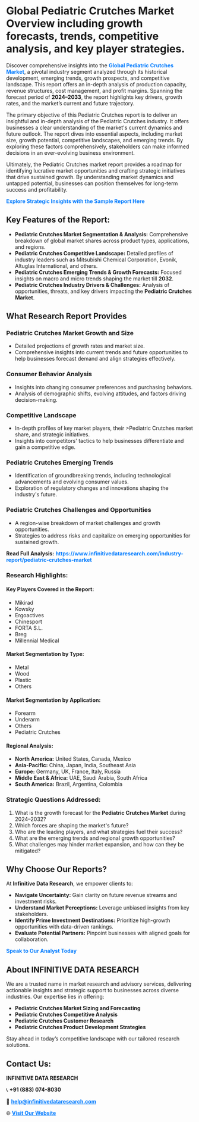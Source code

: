 <h1>Global Pediatric Crutches Market Overview including growth forecasts, trends, competitive analysis, and key player strategies.</h1>
<p>
Discover comprehensive insights into the 
<a href="https://www.infinitivedataresearch.com/industry-report/pediatric-crutches-market" rel="dofollow" style="color: #007BFF; text-decoration: none;"><strong>Global Pediatric Crutches Market</strong></a>, a pivotal industry segment analyzed through its historical development, emerging trends, growth prospects, and competitive landscape. This report offers an in-depth analysis of production capacity, revenue structures, cost management, and profit margins. Spanning the forecast period of <strong>2024–2033</strong>, the report highlights key drivers, growth rates, and the market’s current and future trajectory.
</p>
<p>
The primary objective of this Pediatric Crutches report is to deliver an insightful and in-depth analysis of the Pediatric Crutches industry. It offers businesses a clear understanding of the market's current dynamics and future outlook. The report dives into essential aspects, including market size, growth potential, competitive landscapes, and emerging trends. By exploring these factors comprehensively, stakeholders can make informed decisions in an ever-evolving business environment.
</p>
<p>
Ultimately, the Pediatric Crutches market report provides a roadmap for identifying lucrative market opportunities and crafting strategic initiatives that drive sustained growth. By understanding market dynamics and untapped potential, businesses can position themselves for long-term success and profitability.
</p>
<p>
<a href="https://www.infinitivedataresearch.com/request-sample/reportId=102511" style="color: #007BFF; text-decoration: none;"><strong>Explore Strategic Insights with the Sample Report Here</strong></a>
</p>

<h2>Key Features of the Report:</h2>
<ul>
<li><strong>Pediatric Crutches Market Segmentation & Analysis:</strong> Comprehensive breakdown of global market shares across product types, applications, and regions.</li>
<li><strong>Pediatric Crutches Competitive Landscape:</strong> Detailed profiles of industry leaders such as Mitsubishi Chemical Corporation, Evonik, Altuglas International, and others.</li>
<li><strong>Pediatric Crutches Emerging Trends & Growth Forecasts:</strong> Focused insights on macro and micro trends shaping the market till <strong>2032</strong>.</li>
<li><strong>Pediatric Crutches Industry Drivers & Challenges:</strong> Analysis of opportunities, threats, and key drivers impacting the <strong>Pediatric Crutches Market</strong>.</li>
</ul>

<h2>What Research Report Provides</h2>
<h3>Pediatric Crutches Market Growth and Size</h3>
<ul>
<li>Detailed projections of growth rates and market size.</li>
<li>Comprehensive insights into current trends and future opportunities to help businesses forecast demand and align strategies effectively.</li>
</ul>

<h3>Consumer Behavior Analysis</h3>
<ul>
<li>Insights into changing consumer preferences and purchasing behaviors.</li>
<li>Analysis of demographic shifts, evolving attitudes, and factors driving decision-making.</li>
</ul>

<h3>Competitive Landscape</h3>
<ul>
<li>In-depth profiles of key market players, their >Pediatric Crutches market share, and strategic initiatives.</li>
<li>Insights into competitors' tactics to help businesses differentiate and gain a competitive edge.</li>
</ul>

<h3>Pediatric Crutches Emerging Trends</h3>
<ul>
<li>Identification of groundbreaking trends, including technological advancements and evolving consumer values.</li>
<li>Exploration of regulatory changes and innovations shaping the industry's future.</li>
</ul>

<h3>Pediatric Crutches Challenges and Opportunities</h3>
<ul>
<li>A region-wise breakdown of market challenges and growth opportunities.</li>
<li>Strategies to address risks and capitalize on emerging opportunities for sustained growth.</li>
</ul>
<p><strong>Read Full Analysis:</strong> <a href="https://www.infinitivedataresearch.com/industry-report/pediatric-crutches-market" rel="dofollow" style="color: #007BFF; text-decoration: none;"><strong>https://www.infinitivedataresearch.com/industry-report/pediatric-crutches-market</strong></a></p>
<h3>Research Highlights:</h3>
<h4>Key Players Covered in the Report:</h4>
<ul><li>Mikirad</li><li>Kowsky</li><li>Ergoactives</li><li>Chinesport</li><li>FORTA S.L.</li><li>Breg</li><li>Millennial Medical</li></ul>
<h4>Market Segmentation by Type:</h4>
<ul><li>Metal</li><li>Wood</li><li>Plastic</li><li>Others</li></ul>
<h4>Market Segmentation by Application:</h4>
<ul><li>Forearm</li><li>Underarm</li><li>Others</li><li>Pediatric Crutches</li></ul>

<h4>Regional Analysis:</h4>
<ul>
<li><strong>North America:</strong> United States, Canada, Mexico</li>
<li><strong>Asia-Pacific:</strong> China, Japan, India, Southeast Asia</li>
<li><strong>Europe:</strong> Germany, UK, France, Italy, Russia</li>
<li><strong>Middle East & Africa:</strong> UAE, Saudi Arabia, South Africa</li>
<li><strong>South America:</strong> Brazil, Argentina, Colombia</li>
</ul>

<h3>Strategic Questions Addressed:</h3>
<ol>
<li>What is the growth forecast for the <strong>Pediatric Crutches Market</strong> during 2024–2032?</li>
<li>Which forces are shaping the market's future?</li>
<li>Who are the leading players, and what strategies fuel their success?</li>
<li>What are the emerging trends and regional growth opportunities?</li>
<li>What challenges may hinder market expansion, and how can they be mitigated?</li>
</ol>

<h2>Why Choose Our Reports?</h2>
<p>At <strong>Infinitive Data Research</strong>, we empower clients to:</p>
<ul>
<li><strong>Navigate Uncertainty:</strong> Gain clarity on future revenue streams and investment risks.</li>
<li><strong>Understand Market Perceptions:</strong> Leverage unbiased insights from key stakeholders.</li>
<li><strong>Identify Prime Investment Destinations:</strong> Prioritize high-growth opportunities with data-driven rankings.</li>
<li><strong>Evaluate Potential Partners:</strong> Pinpoint businesses with aligned goals for collaboration.</li>
</ul>
<p><a href="https://www.infinitivedataresearch.com/industry-report/pediatric-crutches-market" rel="dofollow" style="color: #007BFF; text-decoration: none;"><strong>Speak to Our Analyst Today</strong></a></p>

<h2>About INFINITIVE DATA RESEARCH</h2>
<p>We are a trusted name in market research and advisory services, delivering actionable insights and strategic support to businesses across diverse industries. Our expertise lies in offering:</p>
<ul>
<li><strong>Pediatric Crutches Market Sizing and Forecasting</strong></li>
<li><strong>Pediatric Crutches Competitive Analysis</strong></li>
<li><strong>Pediatric Crutches Customer Research</strong></li>
<li><strong>Pediatric Crutches Product Development Strategies</strong></li>
</ul>
<p>Stay ahead in today’s competitive landscape with our tailored research solutions.</p>

<h2>Contact Us:</h2>
<p><strong>INFINITIVE DATA RESEARCH</strong></p>
<p>📞 <strong>+91 (883) 074-8030</strong></p>
<p>📧 <strong><a href="mailto:help@infinitivedataresearch.com" style="color: #007BFF;">help@infinitivedataresearch.com</a></strong></p>
<p>🌐 <strong><a href="https://www.infinitivedataresearch.com" rel="dofollow" style="color: #007BFF;">Visit Our Website</a></strong></p>